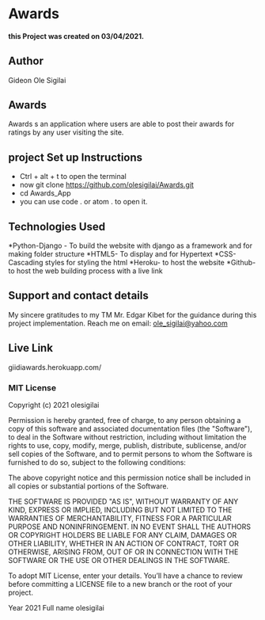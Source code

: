 #   Awards
#### this Project was created on 03/04/2021.
## Author
Gideon Ole Sigilai
## Awards
Awards s an application where users are able to post their awards for ratings by any user visiting the site. 
## project Set up Instructions
* Ctrl + alt + t to open the terminal
* now git clone https://github.com/olesigilai/Awards.git
* cd Awards_App
* you can use code . or atom . to open it.


## Technologies Used
*Python-Django - To build the website with django as a framework and for making folder structure
*HTML5- To display and for Hypertext
*CSS- Cascading styles for styling the html
*Heroku- to host the website
*Github- to host the web building process with a live link
## Support and contact details
My sincere gratitudes to my TM  Mr. Edgar Kibet for the guidance during this project implementation.
Reach me on email: ole_sigilai@yahoo.com
## Live Link
giidiawards.herokuapp.com/

### MIT License

Copyright (c) 2021 olesigilai

Permission is hereby granted, free of charge, to any person obtaining a copy of this software and associated documentation files (the "Software"), to deal in the Software without restriction, including without limitation the rights to use, copy, modify, merge, publish, distribute, sublicense, and/or sell copies of the Software, and to permit persons to whom the Software is furnished to do so, subject to the following conditions:

The above copyright notice and this permission notice shall be included in all copies or substantial portions of the Software.

THE SOFTWARE IS PROVIDED "AS IS", WITHOUT WARRANTY OF ANY KIND, EXPRESS OR IMPLIED, INCLUDING BUT NOT LIMITED TO THE WARRANTIES OF MERCHANTABILITY, FITNESS FOR A PARTICULAR PURPOSE AND NONINFRINGEMENT. IN NO EVENT SHALL THE AUTHORS OR COPYRIGHT HOLDERS BE LIABLE FOR ANY CLAIM, DAMAGES OR OTHER LIABILITY, WHETHER IN AN ACTION OF CONTRACT, TORT OR OTHERWISE, ARISING FROM, OUT OF OR IN CONNECTION WITH THE SOFTWARE OR THE USE OR OTHER DEALINGS IN THE SOFTWARE.

To adopt MIT License, enter your details. You’ll have a chance to review before committing a LICENSE file to a new branch or the root of your project.

Year 
2021
Full name 
olesigilai